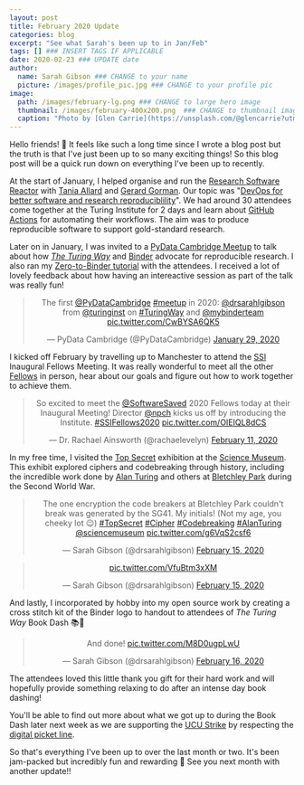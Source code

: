 ```yaml
---
layout: post
title: February 2020 Update
categories: blog
excerpt: "See what Sarah's been up to in Jan/Feb"
tags: [] ### INSERT TAGS IF APPLICABLE
date: 2020-02-23 ### UPDATE date
author:
  name: Sarah Gibson ### CHANGE to your name
  picture: /images/profile_pic.jpg ### CHANGE to your profile pic
image:
  path: /images/february-lg.png ### CHANGE to large hero image
  thumbnail: /images/february-400x200.png  ### CHANGE to thumbnail image
  caption: "Photo by [Glen Carrie](https://unsplash.com/@glencarrie?utm_source=unsplash&utm_medium=referral&utm_content=creditCopyText) on [Unsplash](https://unsplash.com/s/photos/february?utm_source=unsplash&utm_medium=referral&utm_content=creditCopyText)"
---
```


Hello friends! :wave:
It feels like such a long time since I wrote a blog post but the truth is that I've just been up to so many exciting things!
So this blog post will be a quick run down on everything I've been up to recently.

At the start of January, I helped organise and run the [Research Software Reactor](https://research-software-reactor.github.io/) with [Tania Allard](https://twitter.com/ixek) and [Gerard Gorman](https://twitter.com/gerardjgorman).
Our topic was "[DevOps for better software and research reproduciblility](https://research-software-reactor.github.io/blog/devops4rse)".
We had around 30 attendees come together at the Turing Institute for 2 days and learn about [GitHub Actions](https://github.com/features/actions) for automating their workflows.
The aim was to produce reproducible software to support gold-standard research.

Later on in January, I was invited to a [PyData Cambridge Meetup](https://www.meetup.com/PyData-Cambridge-Meetup/) to talk about how [_The Turing Way_](https://the-turing-way.netlify.com/introduction/introduction) and [Binder](https://jupyter.org/binder) advocate for reproducible research.
I also ran my [Zero-to-Binder tutorial](https://bit.ly/zero-to-binder-tutorial) with the attendees.
I received a lot of lovely feedback about how having an intereactive session as part of the talk was really fun!

<center><blockquote class="twitter-tweet"><p lang="en" dir="ltr">The first <a href="https://twitter.com/PyDataCambridge?ref_src=twsrc%5Etfw">@PyDataCambridge</a> <a href="https://twitter.com/hashtag/meetup?src=hash&amp;ref_src=twsrc%5Etfw">#meetup</a> in 2020: <a href="https://twitter.com/drsarahlgibson?ref_src=twsrc%5Etfw">@drsarahlgibson</a> from <a href="https://twitter.com/turinginst?ref_src=twsrc%5Etfw">@turinginst</a> on <a href="https://twitter.com/hashtag/TuringWay?src=hash&amp;ref_src=twsrc%5Etfw">#TuringWay</a> and <a href="https://twitter.com/mybinderteam?ref_src=twsrc%5Etfw">@mybinderteam</a> <a href="https://t.co/CwBYSA6QK5">pic.twitter.com/CwBYSA6QK5</a></p>&mdash; PyData Cambridge (@PyDataCambridge) <a href="https://twitter.com/PyDataCambridge/status/1222607971227709444?ref_src=twsrc%5Etfw">January 29, 2020</a></blockquote> <script async src="https://platform.twitter.com/widgets.js" charset="utf-8"></script></center>

I kicked off February by travelling up to Manchester to attend the [SSI](https://software.ac.uk/) Inaugural Fellows Meeting.
It was really wonderful to meet all the other [Fellows](https://software.ac.uk/about/fellows) in person, hear about our goals and figure out how to work together to achieve them.

<center><blockquote class="twitter-tweet"><p lang="en" dir="ltr">So excited to meet the <a href="https://twitter.com/SoftwareSaved?ref_src=twsrc%5Etfw">@SoftwareSaved</a> 2020 Fellows today at their Inaugural Meeting! Director <a href="https://twitter.com/npch?ref_src=twsrc%5Etfw">@npch</a> kicks us off by introducing the Institute. <a href="https://twitter.com/hashtag/SSIFellows2020?src=hash&amp;ref_src=twsrc%5Etfw">#SSIFellows2020</a> <a href="https://t.co/OIEIQL8dCS">pic.twitter.com/OIEIQL8dCS</a></p>&mdash; Dr. Rachael Ainsworth (@rachaelevelyn) <a href="https://twitter.com/rachaelevelyn/status/1227174339298107392?ref_src=twsrc%5Etfw">February 11, 2020</a></blockquote> <script async src="https://platform.twitter.com/widgets.js" charset="utf-8"></script></center>

In my free time, I visited the [Top Secret](https://www.sciencemuseum.org.uk/see-and-do/top-secret) exhibition at the [Science Museum](https://www.sciencemuseum.org.uk/).
This exhibit explored ciphers and codebreaking through history, including the incredible work done by [Alan Turing](https://en.wikipedia.org/wiki/Alan_Turing) and others at [Bletchley Park](https://en.wikipedia.org/wiki/Bletchley_Park) during the Second World War.

<center><blockquote class="twitter-tweet"><p lang="en" dir="ltr">The one encryption the code breakers at Bletchley Park couldn&#39;t break was generated by the SG41. My initials! (Not my age, you cheeky lot 😉) <a href="https://twitter.com/hashtag/TopSecret?src=hash&amp;ref_src=twsrc%5Etfw">#TopSecret</a> <a href="https://twitter.com/hashtag/Cipher?src=hash&amp;ref_src=twsrc%5Etfw">#Cipher</a> <a href="https://twitter.com/hashtag/Codebreaking?src=hash&amp;ref_src=twsrc%5Etfw">#Codebreaking</a> <a href="https://twitter.com/hashtag/AlanTuring?src=hash&amp;ref_src=twsrc%5Etfw">#AlanTuring</a> <a href="https://twitter.com/sciencemuseum?ref_src=twsrc%5Etfw">@sciencemuseum</a> <a href="https://t.co/g6VqS2csf6">pic.twitter.com/g6VqS2csf6</a></p>&mdash; Sarah Gibson (@drsarahlgibson) <a href="https://twitter.com/drsarahlgibson/status/1228681017558478848?ref_src=twsrc%5Etfw">February 15, 2020</a></blockquote> <script async src="https://platform.twitter.com/widgets.js" charset="utf-8"></script>
<blockquote class="twitter-tweet"><p lang="und" dir="ltr"><a href="https://t.co/VfuBtm3xXM">pic.twitter.com/VfuBtm3xXM</a></p>&mdash; Sarah Gibson (@drsarahlgibson) <a href="https://twitter.com/drsarahlgibson/status/1228644026519375872?ref_src=twsrc%5Etfw">February 15, 2020</a></blockquote> <script async src="https://platform.twitter.com/widgets.js" charset="utf-8"></script></center>

And lastly, I incorporated by hobby into my open source work by creating a cross stitch kit of the Binder logo to handout to attendees of _The Turing Way_ Book Dash :books::dash:

<center><blockquote class="twitter-tweet"><p lang="en" dir="ltr">And done! <a href="https://t.co/M8D0ugpLwU">pic.twitter.com/M8D0ugpLwU</a></p>&mdash; Sarah Gibson (@drsarahlgibson) <a href="https://twitter.com/drsarahlgibson/status/1229085926363738117?ref_src=twsrc%5Etfw">February 16, 2020</a></blockquote> <script async src="https://platform.twitter.com/widgets.js" charset="utf-8"></script></center>

The attendees loved this little thank you gift for their hard work and will hopefully provide something relaxing to do after an intense day book dashing!

You'll be able to find out more about what we got up to during the Book Dash later next week as we are supporting the [UCU Strike](https://www.ucu.org.uk/article/10621/UCU-announces-14-strike-days-at-74-UK-universities-in-February-and-March) by respecting the [digital picket line](https://medium.com/@lewisspurgin/never-cross-a-digital-picket-line-58c4249095c6).

So that's everything I've been up to over the last month or two.
It's been jam-packed but incredibly fun and rewarding :sparkling_heart:
See you next month with another update!!
